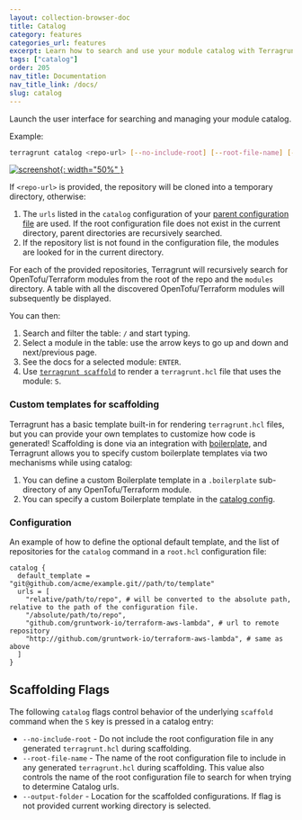```yaml
---
layout: collection-browser-doc
title: Catalog
category: features
categories_url: features
excerpt: Learn how to search and use your module catalog with Terragrunt.
tags: ["catalog"]
order: 205
nav_title: Documentation
nav_title_link: /docs/
slug: catalog
---
```


Launch the user interface for searching and managing your module catalog.

Example:

```bash
terragrunt catalog <repo-url> [--no-include-root] [--root-file-name] [--output-folder]
```

[![screenshot](/assets/img/screenshots/catalog-screenshot.png){: width="50%" }](https://terragrunt.gruntwork.io/assets/img/screenshots/catalog-screenshot.png)

If `<repo-url>` is provided, the repository will be cloned into a temporary directory, otherwise:

1. The `urls` listed in the `catalog` configuration of your [parent configuration file](#configuration) are used. If the root configuration file does not exist in the current directory, parent directories are recursively searched.
1. If the repository list is not found in the configuration file, the modules are looked for in the current directory.

For each of the provided repositories, Terragrunt will recursively search for OpenTofu/Terraform modules from the root of the repo and the `modules` directory. A table with all the discovered OpenTofu/Terraform modules will subsequently be displayed.

You can then:
1. Search and filter the table: `/` and start typing.
1. Select a module in the table: use the arrow keys to go up and down and next/previous page.
1. See the docs for a selected module: `ENTER`.
1. Use [`terragrunt scaffold`]({{site.baseurl}}/docs/features/scaffold/) to render a `terragrunt.hcl` file that uses the module: `S`.

### Custom templates for scaffolding

Terragrunt has a basic template built-in for rendering `terragrunt.hcl` files, but you can provide your own templates to customize how code is generated! Scaffolding is done via an integration with [boilerplate](https://github.com/gruntwork-io/boilerplate), and Terragrunt allows you to specify custom boilerplate templates via two mechanisms while using catalog:

1. You can define a custom Boilerplate template in a `.boilerplate` sub-directory of any OpenTofu/Terraform module.
1. You can specify a custom Boilerplate template in the [catalog config](#configuration).

### Configuration

An example of how to define the optional default template, and the list of repositories for the `catalog` command in a `root.hcl` configuration file:

``` hcl
catalog {
  default_template = "git@github.com/acme/example.git//path/to/template"
  urls = [
    "relative/path/to/repo", # will be converted to the absolute path, relative to the path of the configuration file.
    "/absolute/path/to/repo",
    "github.com/gruntwork-io/terraform-aws-lambda", # url to remote repository
    "http://github.com/gruntwork-io/terraform-aws-lambda", # same as above
  ]
}
```

## Scaffolding Flags

The following `catalog` flags control behavior of the underlying `scaffold` command when the `S` key is pressed in a catalog entry:

- `--no-include-root` - Do not include the root configuration file in any generated `terragrunt.hcl` during scaffolding.
- `--root-file-name` - The name of the root configuration file to include in any generated `terragrunt.hcl` during scaffolding. This value also controls the name of the root configuration file to search for when trying to determine Catalog urls.
- `--output-folder` - Location for the scaffolded configurations. If flag is not provided current working directory is selected.